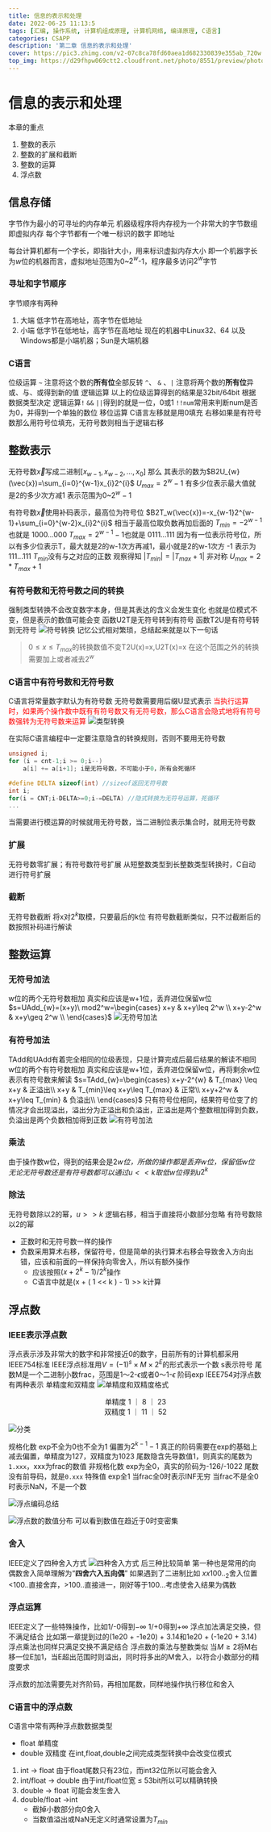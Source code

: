 ```yaml
---
title: 信息的表示和处理
date: 2022-06-25 11:13:5
tags: [汇编, 操作系统, 计算机组成原理, 计算机网络, 编译原理, C语言]
categories: CSAPP
description: '第二章 信息的表示和处理'
cover: https://pic3.zhimg.com/v2-07c8ca78fd60aea1d682330839e355ab_720w.jpg?source=172ae18b
top_img: https://d29fhpw069ctt2.cloudfront.net/photo/8551/preview/photo-1486464138563-f7a5dad81528_npreviews_20d2.jpg
---
```

# 信息的表示和处理

本章的重点
1. 整数的表示
2. 整数的扩展和截断
3. 整数的运算
4. 浮点数

## 信息存储
字节作为最小的可寻址的内存单元 机器级程序将内存视为一个非常大的字节数组 即虚拟内存 每个字节都有一个唯一标识的数字 即地址

每台计算机都有一个字长，即指针大小，用来标识虚拟内存大小 即一个机器字长为$w$位的机器而言，虚拟地址范围为0~$2^w$-1，程序最多访问$2^w$字节

### 寻址和字节顺序
字节顺序有两种
1. 大端
   低字节在高地址，高字节在低地址
2. 小端
    低字节在低地址，高字节在高地址
    现在的机器中Linux32、64 以及Windows都是小端机器；Sun是大端机器

### C语言
位级运算
`~` 注意将这个数的**所有位**全部反转
`^`、 `&` 、`|` 注意将两个数的**所有位**异或、与、或得到新的值
逻辑运算
以上的位级运算得到的结果是32bit/64bit 根据数据类型决定
逻辑运算`!` `&&` `||`得到的就是一位，0或1
`!!num`常用来判断num是否为0，并得到一个单独的数位
移位运算
C语言左移就是用0填充
右移如果是有符号数那么用符号位填充，无符号数则相当于逻辑右移

## 整数表示

无符号数$\vec{x}$写成二进制[$x_{w-1},x_{w-2}, ... ,x_{0}$]
那么 其表示的数为$B2U_{w}(\vec{x})=\sum_{i=0}^{w-1}x_{i}2^{i}$
$U_{max}=2^{w}-1$
有多少位表示最大值就是2的多少次方减1
表示范围为0~$2^{w}-1$

有符号数$\vec{x}$使用补码表示，最高位为符号位
$B2T_w(\vec{x})=-x_{w-1}2^{w-1}+\sum_{i=0}^{w-2}x_{i}2^{i}$
相当于最高位取负数再加后面的
$T_{min}=-2^{w-1}$也就是 1000...000
$T_{max}=2^{w-1}-1$也就是 0111...111
因为有一位表示符号位，所以有多少位表示T，最大就是2的w-1次方再减1，最小就是2的w-1次方
-1 表示为 111...111
$T_{min}$没有与之对应的正数
观察得知
$|T_{min}| = |T_{max}+1|$ 非对称
$U_{max}=2*T_{max}+1$

### 有符号数和无符号数之间的转换
强制类型转换不会改变数字本身，但是其表达的含义会发生变化 也就是位模式不变，但是表示的数值可能会变
函数U2T是无符号转到有符号 函数T2U是有符号转到无符号
![符号转换](./csapp_2/1.png)
记忆公式相对繁琐，总结起来就是以下一句话
> $0\leq x \leq T_{max}$的转换数值不变T2U(x)=x,U2T(x)=x
> 在这个范围之外的转换需要加上或者减去$2^{w}$

### C语言中有符号数和无符号数
C语言将常量数字默认为有符号数
无符号数需要用后缀U显式表示
<font color="red">当执行运算时，如果两个操作数中既有有符号数又有无符号数，那么C语言会隐式地将有符号数强转为无符号数来运算</font>
![类型转换](./csapp_2/2.png)

在实际C语言编程中一定要注意隐含的转换规则，否则不要用无符号数
```C
unsigned i;
for (i = cnt-1;i >= 0;i--) 
    a[i] += a[i+1]; i是无符号数，不可能小于0，所有会死循环
```

```C
#define DELTA sizeof(int) //sizeof返回无符号数
int i;
for(i = CNT;i-DELTA>=0;i-=DELTA) //隐式转换为无符号运算，死循环
...
```
当需要进行模运算的时候就用无符号数，当二进制位表示集合时，就用无符号数

### 扩展
无符号数零扩展；有符号数符号扩展
从短整数类型到长整数类型转换时，C自动进行符号扩展

### 截断
无符号数截断 将x对$2^k$取模，只要最后的k位
有符号数截断类似，只不过截断后的数按照补码进行解读

## 整数运算
### 无符号加法
w位的两个无符号数相加 真实和应该是w+1位，丢弃进位保留w位
$s=UAdd_{w}=(x+y)\ mod2^w=\begin{cases}
x+y & x+y\leq 2^w \\
x+y-2^w & x+y\geq 2^w \\
\end{cases}$
![无符号加法](./csapp_2/3.png)

### 有符号加法
TAdd和UAdd有着完全相同的位级表现，只是计算完成后最后结果的解读不相同
w位的两个有符号数相加 真实和应该是w+1位，丢弃进位保留w位，再将剩余w位表示有符号数来解读
$s=TAdd_{w}=\begin{cases}
x+y-2^{w} & T_{max} \leq x+y & 正溢出\\
x+y & T_{min}\leq x+y\leq T_{max} & 正常\\
x+y+2^w & x+y\leq T_{min} & 负溢出\\
\end{cases}$
只有符号位相同，结果符号位变了的情况才会出现溢出，溢出分为正溢出和负溢出，正溢出是两个整数相加得到负数，负溢出是两个负数相加得到正数
![有符号加法](./csapp_2/4.png)

### 乘法
由于操作数w位，得到的结果会是2*w位，所做的操作都是丢弃w位，保留低w位
无论无符号数还是有符号数都可以通过$u << k$取低w位得到u*$2^k$

### 除法
无符号数除以2的幂，$u >> k$ 逻辑右移，相当于直接将小数部分忽略
有符号数除以2的幂
+ 正数时和无符号数一样的操作
+ 负数采用算术右移，保留符号，但是简单的执行算术右移会导致舍入方向出错，应该和前面的一样保持向零舍入，所以有额外操作    
    - 应该按照$(x+2^k-1) / 2^k$操作
    - C语言中就是(x + ( 1 << k ) - 1) >> k计算

## 浮点数
### IEEE表示浮点数
浮点表示涉及非常大的数字和非常接近0的数字，目前所有的计算机都采用IEEE754标准
IEEE浮点标准用$V=(-1)^s\times M \times 2^E$的形式表示一个数
s表示符号
尾数M是一个二进制小数frac，范围是1～2-$\epsilon$或者0～1-$\epsilon$
阶码exp
IEEE754对浮点数有两种表示
单精度和双精度
![单精度和双精度格式](./csapp_2/5.png)

<center>单精度 1  ｜ 8  ｜ 23</center>
<center>双精度 1  ｜ 11 ｜ 52</center>


![分类](./csapp_2/6.png)

规格化数 
exp不全为0也不全为1 偏置为$2^{k-1}-1$ 真正的阶码需要在exp的基础上减去偏置，单精度为127，双精度为1023
尾数隐含先导数值1，则真实的尾数为`1.xxx`，xxx为frac的数值
非规格化数
exp为全0，真实的阶码为-126/-1022
尾数没有前导码，就是`0.xxx`
特殊值
exp全1 
当frac全0时表示INF无穷
当frac不是全0时表示NaN，不是一个数

![浮点编码总结](./csapp_2/7.png)

![浮点数的数值分布](./csapp_2/9.png)
可以看到数值在趋近于0时变密集

### 舍入

IEEE定义了四种舍入方式
![四种舍入方式](./csapp_2/9.png)
后三种比较简单
第一种也是常用的向偶数舍入简单理解为“**四舍六入五向偶**”
如果遇到了二进制比如
$xx100.._2$舍入位置<100..直接舍弃，>100..直接进一，刚好等于100...考虑使舍入结果为偶数

### 浮点运算
IEEE定义了一些特殊操作，比如1/-0得到$-\infty$ 
1/+0得到$+\infty$
浮点加法满足交换，但不满足结合
比如第一章提到过的(1e20 + -1e20) + 3.14和1e20 + (-1e20 + 3.14)
浮点乘法也同样只满足交换不满足结合
浮点数的乘法与整数类似 当$M\geq2$将M右移一位E加1，当E超出范围时则溢出，同时将多出的M舍入，以符合小数部分的精度要求

浮点数的加法需要先对齐阶码，再相加尾数，同样地操作执行移位和舍入

### C语言中的浮点数
C语言中常有两种浮点数数据类型
+ float  单精度
+ double 双精度
在int,float,double之间完成类型转换中会改变位模式
1. int -> float
    由于float尾数只有23位，而int32位所以可能会舍入
2. int/float -> double
    由于int/float位宽 $\leq$ 53bit所以可以精确转换
3. double -> float
    可能会发生舍入
4. double/float ->int
    - 截掉小数部分向0舍入
    - 当数值溢出或NaN无定义时通常设置为$T_{min}$

    